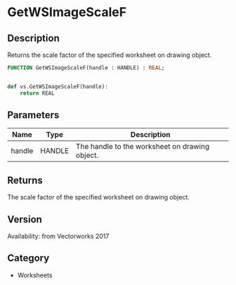 # GetWSImageScaleF

## Description
Returns the scale factor of the specified worksheet on drawing object.

```pascal
FUNCTION GetWSImageScaleF(handle : HANDLE) : REAL;
```

```python

def vs.GetWSImageScaleF(handle):
    return REAL
```

## Parameters
|Name|Type|Description|
|---|---|---|
|handle|HANDLE|The handle to the worksheet on drawing object.|

## Returns
The scale factor of the specified worksheet on drawing object.

## Version
Availability: from Vectorworks 2017
## Category
* Worksheets

